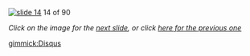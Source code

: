 [![slide 14](https://dl.dropboxusercontent.com/u/2977490/presentations/cookbook/img14.jpg)](15.md)
14 of 90

_Click on the image for the [next slide](15.md), or click [here for the previous one](13.md)_

[gimmick:Disqus](theodox-github)